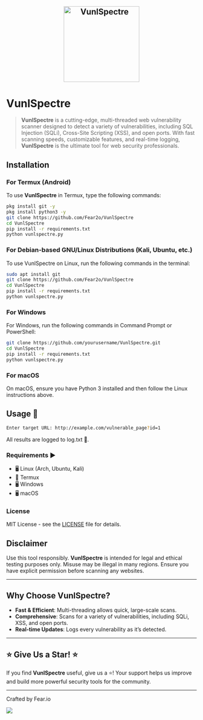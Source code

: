 <h2 align="center">
    <img src="https://github.com/Fear2o/VunlSpectre/blob/main/assets/v-letter-gif.gif?raw=true" alt="VunlSpectre" width="200" height="200" />
</h2>

# VunlSpectre
>**VunlSpectre** is a cutting-edge, multi-threaded web vulnerability scanner designed to detect a variety of vulnerabilities, including SQL Injection (SQLi), Cross-Site Scripting (XSS), and open ports. With fast scanning speeds, customizable features, and real-time logging, **VunlSpectre** is the ultimate tool for web security professionals.

## Installation 

### For Termux (Android)

To use **VunlSpectre** in Termux, type the following commands:

```bash
pkg install git -y
pkg install python3 -y
git clone https://github.com/Fear2o/VunlSpectre
cd VunlSpectre
pip install -r requirements.txt
python vunlspectre.py
```

### For Debian-based GNU/Linux Distributions (Kali, Ubuntu, etc.)

To use VunlSpectre on Linux, run the following commands in the terminal:
```bash
sudo apt install git
git clone https://github.com/Fear2o/VunlSpectre
cd VunlSpectre
pip install -r requirements.txt
python vunlspectre.py
```

### For Windows
For Windows, run the following commands in Command Prompt or PowerShell:
```bash
git clone https://github.com/yourusername/VunlSpectre.git
cd VunlSpectre
pip install -r requirements.txt
python vunlspectre.py
```

### For macOS
On macOS, ensure you have Python 3 installed and then follow the Linux instructions above.

## Usage 🔑
```bash
Enter target URL: http://example.com/vulnerable_page?id=1
```
All results are logged to log.txt 📝.

### Requirements ▶
- 🖥 Linux (Arch, Ubuntu, Kali)
- 📱 Termux
- 🖥 Windows
- 🖥 macOS

### License 
MIT License - see the [LICENSE](https://github.com/Fear2o/VunlSpectre/blob/main/LICENSE) file for details.

## Disclaimer
Use this tool responsibly. **VunlSpectre** is intended for legal and ethical testing purposes only. Misuse may be illegal in many regions. Ensure you have explicit permission before scanning any websites.

---

## Why Choose VunlSpectre? 

- **Fast & Efficient**: Multi-threading allows quick, large-scale scans.
- **Comprehensive**: Scans for a variety of vulnerabilities, including SQLi, XSS, and open ports.
- **Real-time Updates**: Logs every vulnerability as it’s detected.

---

## ⭐ **Give Us a Star!** ⭐

If you find **VunlSpectre** useful, give us a ⭐! Your support helps us improve and build more powerful security tools for the community.

---

Crafted by Fear.io
<p align="left"> <a href="https://github.com/Fear2o"><img src="https://img.shields.io/badge/GitHub-Follow%20on%20GitHub-inactive.svg?logo=github"></a>
</p><p align="left"> 
